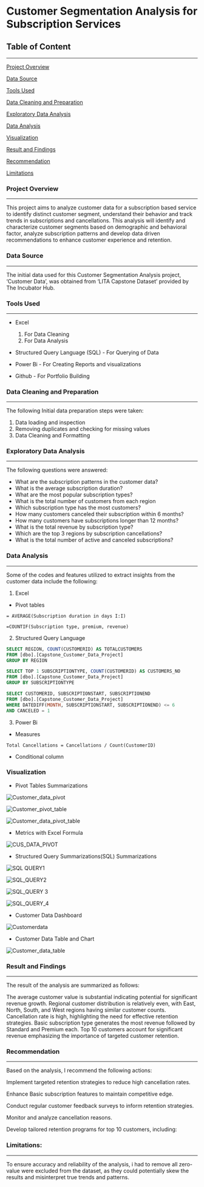 # Customer Segmentation Analysis for Subscription Services 

## Table of Content 
---
[Project Overview](#project-overview)

[Data Source](#data-source)

[Tools Used](#tools-used)

[Data Cleaning and Preparation](#data-cleaning-and-preparation)

[Exploratory Data Analysis](#exploratory-data-analysis)

[Data Analysis](#data-analysis)

[Visualization](#visualization)

[Result and Findings](#result-and-findings)

[Recommendation](#recommendation)

[Limitations](#limitations)

### Project Overview
---
This project aims to analyze customer data for a subscription based service to identify distinct customer segment, understand their behavior and track trends in subscriptions and cancellations. This analysis will identify and characterize customer segments based on demographic and behavioral factor, analyze subscription patterns and develop data driven recommendations to enhance customer experience and retention. 

### Data Source
---
The initial data used for this Customer Segmentation Analysis project,  ‘Customer Data’, was obtained from ‘LITA Capstone Dataset’ provided by The Incubator Hub.

### Tools Used
---
- Excel

  1. For Data Cleaning
  2. For Data Analysis
- Structured Query Language (SQL) - For Querying of Data

- Power Bi - For Creating Reports and visualizations

- Github - For Portfolio Building

### Data Cleaning and Preparation 
---
The following Initial data preparation steps were taken: 
1. Data loading and inspection
2. ⁠Removing duplicates and checking for missing values 
3. ⁠Data  Cleaning and Formatting

### Exploratory Data Analysis 
---
The following questions were answered: 
- What are the subscription patterns in the customer data?
- What is the average subscription duration?
- What are the most popular subscription types?
- ⁠What is the total number of customers from each region
- ⁠Which subscription type has the most customers?
- ⁠How many customers canceled their subscription within 6 months?
- ⁠How many customers have subscriptions longer than 12 months?
- ⁠What is the total revenue by subscription type?
- ⁠Which are the top 3 regions by subscription cancellations?
- ⁠What is the total number of active and canceled subscriptions?

### Data Analysis 
---
Some of the codes and features utilized to extract insights from the customer data include the following: 
1. Excel
- Pivot tables
```Excel 
= AVERAGE(Subscription duration in days I:I) 
```
``` Excel
=COUNTIF(Subscription type, premium, revenue)
```
2. Structured Query Language
```SQL
SELECT REGION, COUNT(CUSTOMERID) AS TOTALCUSTOMERS
FROM [dbo].[Capstone_Customer_Data_Project]
GROUP BY REGION
```

``` SQL
SELECT TOP 1 SUBSCRIPTIONTYPE, COUNT(CUSTOMERID) AS CUSTOMERS_NO
FROM [dbo].[Capstone_Customer_Data_Project]
GROUP BY SUBSCRIPTIONTYPE
```

```SQL
SELECT CUSTOMERID, SUBSCRIPTIONSTART, SUBSCRIPTIONEND
FROM [dbo].[Capstone_Customer_Data_Project]
WHERE DATEDIFF(MONTH, SUBSCRIPTIONSTART, SUBSCRIPTIONEND) <= 6
AND CANCELED = 1
```
3. Power Bi
- Measures
```DAX 
Total Cancellations = Cancellations / Count(CustomerID)
```

- Conditional column 

### Visualization 

- Pivot Tables Summarizations

![Customer_data_pivot](https://github.com/user-attachments/assets/154bd7f6-0acc-4088-a6af-2e1a7dc50410)

![Customer_pivot_table](https://github.com/user-attachments/assets/ac4f1235-4206-42ee-9a91-53e4bba5bb70)

![Customer_data_pivot_table](https://github.com/user-attachments/assets/b8f8fdc6-0717-4047-b108-ff73d53c93e9)

- Metrics with Excel Formula

![CUS_DATA_PIVOT](https://github.com/user-attachments/assets/c1e33a04-a0d2-4f26-8e38-0e1bcb856a47)

- Structured Query Summarizations(SQL) Summarizations

![SQL QUERY1](https://github.com/user-attachments/assets/9189020f-35bc-4fb3-9219-7d93931826ec)

![SQL_QUERY2](https://github.com/user-attachments/assets/529634a2-d23b-4d0f-80bb-d893830fe2aa)

![SQL_QUERY 3](https://github.com/user-attachments/assets/5fcc0518-537b-488d-8d40-a42cd97fecf4)

![SQL_QUERY_4](https://github.com/user-attachments/assets/6c44409c-e30a-4774-ba0b-70c4f382f40c)

- Customer Data Dashboard

![Customerdata](https://github.com/user-attachments/assets/4632085f-c591-476d-ae4c-1482174794d5)

- Customer Data Table and Chart

![Customer_data_table](https://github.com/user-attachments/assets/3581f54b-e75b-4cbf-8667-342e4536bb8d)


### Result and Findings 
---
The result of the analysis are summarized as follows: 

The average customer value is substantial indicating potential for significant revenue growth. Regional customer distribution is relatively even, with East, North, South, and West regions having similar customer counts. 
Cancellation rate is high, highlighting the need for effective retention strategies. 
Basic subscription type generates the most revenue followed by Standard and Premium each. 
Top 10 customers account for significant revenue emphasizing the importance of targeted customer retention.

### Recommendation 
---
Based on the analysis, I recommend the following actions:

Implement targeted retention strategies to reduce high cancellation rates.

Enhance Basic subscription features to maintain competitive edge.

Conduct regular customer feedback surveys to inform retention strategies.

Monitor and analyze cancellation reasons.

Develop tailored retention programs for top 10 customers, including:

### Limitations:
---
To ensure accuracy and reliability of the analysis, i had to remove all zero-value  were excluded from the dataset, as they could potentially skew the results and misinterpret true trends and patterns.
